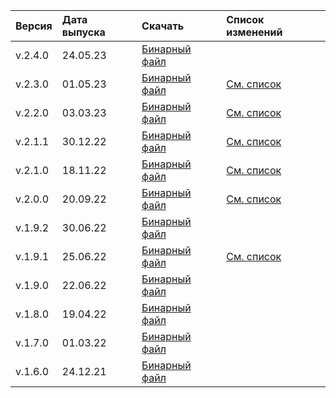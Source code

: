 Версия | Дата выпуска | Скачать | Список изменений
:--- | :--- | :--- | :---
v.2.4.0 | 24.05.23 | [Бинарный файл](https://storage.yandexcloud.net/yandexcloud-ydb/release/2.4.0/windows/amd64/ydb.exe)
v.2.3.0 | 01.05.23 | [Бинарный файл](https://storage.yandexcloud.net/yandexcloud-ydb/release/2.3.0/windows/amd64/ydb.exe) | [См. список](../../../changelog-cli.md#2-3-0)
v.2.2.0 | 03.03.23 | [Бинарный файл](https://storage.yandexcloud.net/yandexcloud-ydb/release/2.2.0/windows/amd64/ydb.exe) | [См. список](../../../changelog-cli.md#2-2-0)
v.2.1.1 | 30.12.22 | [Бинарный файл](https://storage.yandexcloud.net/yandexcloud-ydb/release/2.1.1/windows/amd64/ydb.exe) | [См. список](../../../changelog-cli.md#2-1-1)
v.2.1.0 | 18.11.22 | [Бинарный файл](https://storage.yandexcloud.net/yandexcloud-ydb/release/2.1.0/windows/amd64/ydb.exe) | [См. список](../../../changelog-cli.md#2-1-0)
v.2.0.0 | 20.09.22 | [Бинарный файл](https://storage.yandexcloud.net/yandexcloud-ydb/release/2.0.0/windows/amd64/ydb.exe) | [См. список](../../../changelog-cli.md#2-0-0)
v.1.9.2 | 30.06.22 | [Бинарный файл](https://storage.yandexcloud.net/yandexcloud-ydb/release/1.9.2/windows/amd64/ydb.exe)
v.1.9.1 | 25.06.22 | [Бинарный файл](https://storage.yandexcloud.net/yandexcloud-ydb/release/1.9.1/windows/amd64/ydb.exe) | [См. список](../../../changelog-cli.md#1-9-1)
v.1.9.0 | 22.06.22 | [Бинарный файл](https://storage.yandexcloud.net/yandexcloud-ydb/release/1.9.0/windows/amd64/ydb.exe)
v.1.8.0 | 19.04.22 | [Бинарный файл](https://storage.yandexcloud.net/yandexcloud-ydb/release/1.8.0/windows/amd64/ydb.exe)
v.1.7.0 | 01.03.22 | [Бинарный файл](https://storage.yandexcloud.net/yandexcloud-ydb/release/1.7.0/windows/amd64/ydb.exe)
v.1.6.0 | 24.12.21 | [Бинарный файл](https://storage.yandexcloud.net/yandexcloud-ydb/release/1.6.0/windows/amd64/ydb.exe)
